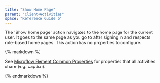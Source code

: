 ```yaml
---
title: "Show Home Page"
parent: "Client+Activities"
space: "Reference Guide 5"
---
```



The 'Show home page' action navigates to the home page for the current user. It goes to the same page as you go to after signing in and respects role-based home pages. This action has no properties to configure.

<div class="alert alert-info">{% markdown %}

See [Microflow Element Common Properties](Microflow+Element+Common+Properties) for properties that all activities share (e.g. caption).

{% endmarkdown %}</div>
